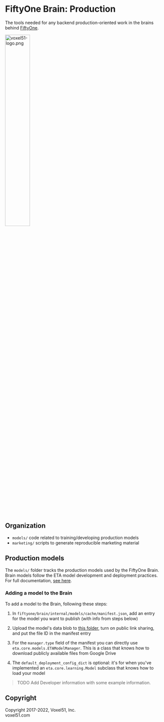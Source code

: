 # FiftyOne Brain: Production

The tools needed for any backend production-oriented work in the brains behind
[FiftyOne](https://github.com/voxel51/fiftyone).

<img src="https://user-images.githubusercontent.com/3719547/74191434-8fe4f500-4c21-11ea-8d73-555edfce0854.png" alt="voxel51-logo.png" width="40%"/>

## Organization

-   `models/` code related to training/developing production models
-   `marketing/` scripts to generate reproducible marketing material

## Production models

The `models/` folder tracks the production models used by the FiftyOne Brain.
Brain models follow the ETA model development and deployment practices. For
full documentation,
[see here](https://github.com/voxel51/eta/blob/develop/docs/models_dev_guide.md).

### Adding a model to the Brain

To add a model to the Brain, following these steps:

1. In `fiftyone/brain/internal/models/cache/manifest.json`, add an entry for
   the model you want to publish (with info from steps below)

2. Upload the model's data blob to
   [this folder](https://drive.google.com/drive/u/1/folders/15lu2orhqGocHHgkprcye1gNXrFk2wrW0),
   turn on public link sharing, and put the file ID in the manifest entry

3. For the `manager.type` field of the manifest you can directly use
   `eta.core.models.ETAModelManager`. This is a class that knows how to
   download publicly available files from Google Drive

4. The `default_deployment_config_dict` is optional: it's for when you've
   implemented an `eta.core.learning.Model` subclass that knows how to load
   your model

> TODO Add Developer information with some example information.

## Copyright

Copyright 2017-2022, Voxel51, Inc.<br> voxel51.com
